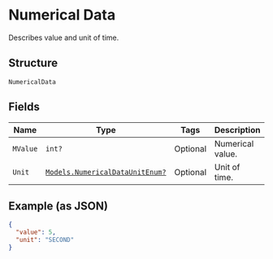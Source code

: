 
# Numerical Data

Describes value and unit of time.

## Structure

`NumericalData`

## Fields

| Name | Type | Tags | Description |
|  --- | --- | --- | --- |
| `MValue` | `int?` | Optional | Numerical value. |
| `Unit` | [`Models.NumericalDataUnitEnum?`](../../doc/models/numerical-data-unit-enum.md) | Optional | Unit of time. |

## Example (as JSON)

```json
{
  "value": 5,
  "unit": "SECOND"
}
```

